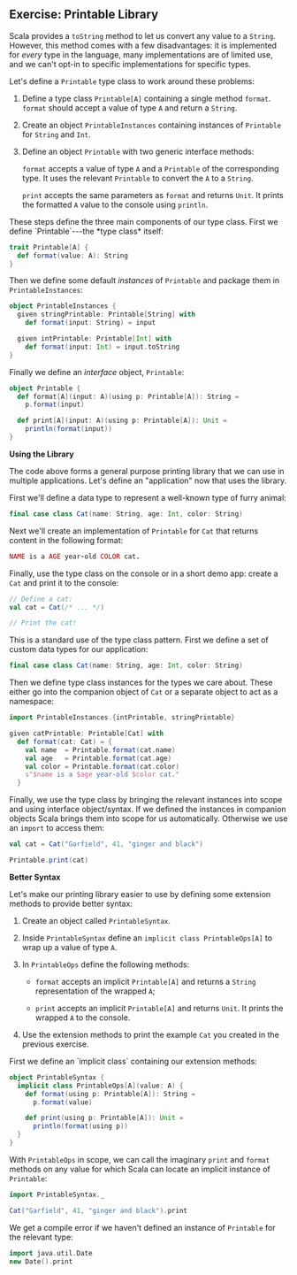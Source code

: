 ## Exercise: Printable Library

Scala provides a `toString` method
to let us convert any value to a `String`.
However, this method comes with a few disadvantages:
it is implemented for *every* type in the language,
many implementations are of limited use,
and we can't opt-in to specific implementations for specific types.

Let's define a `Printable` type class to work around these problems:

 1. Define a type class `Printable[A]` containing a single method `format`.
    `format` should accept a value of type `A` and return a `String`.

 2. Create an object `PrintableInstances`
    containing instances of `Printable` for `String` and `Int`.

 3. Define an object `Printable` with two generic interface methods:

    `format` accepts a value of type `A`
    and a `Printable` of the corresponding type.
    It uses the relevant `Printable` to convert the `A` to a `String`.

    `print` accepts the same parameters as `format` and returns `Unit`.
    It prints the formatted `A` value to the console using `println`.

<div class="solution">
These steps define the three main components of our type class.
First we define `Printable`---the *type class* itself:

```scala mdoc:silent:reset-object
trait Printable[A] {
  def format(value: A): String
}
```

Then we define some default *instances* of `Printable`
and package them in `PrintableInstances`:

```scala mdoc:silent
object PrintableInstances {
  given stringPrintable: Printable[String] with
    def format(input: String) = input

  given intPrintable: Printable[Int] with
    def format(input: Int) = input.toString
}
```

Finally we define an *interface* object, `Printable`:

```scala mdoc:silent
object Printable {
  def format[A](input: A)(using p: Printable[A]): String =
    p.format(input)

  def print[A](input: A)(using p: Printable[A]): Unit =
    println(format(input))
}
```
</div>

**Using the Library**

The code above forms a general purpose printing library
that we can use in multiple applications.
Let's define an "application" now that uses the library.

First we'll define a data type to represent a well-known type of furry animal:

```scala
final case class Cat(name: String, age: Int, color: String)
```

Next we'll create an implementation of `Printable` for `Cat`
that returns content in the following format:

```ruby
NAME is a AGE year-old COLOR cat.
```

Finally, use the type class on the console or in a short demo app:
create a `Cat` and print it to the console:

```scala
// Define a cat:
val cat = Cat(/* ... */)

// Print the cat!
```

<div class="solution">
This is a standard use of the type class pattern.
First we define a set of custom data types for our application:

```scala mdoc:silent
final case class Cat(name: String, age: Int, color: String)
```

Then we define type class instances for the types we care about.
These either go into the companion object of `Cat`
or a separate object to act as a namespace:

```scala mdoc:silent
import PrintableInstances.{intPrintable, stringPrintable}

given catPrintable: Printable[Cat] with
  def format(cat: Cat) = {
    val name  = Printable.format(cat.name)
    val age   = Printable.format(cat.age)
    val color = Printable.format(cat.color)
    s"$name is a $age year-old $color cat."
  }
```

Finally, we use the type class by
bringing the relevant instances into scope
and using interface object/syntax.
If we defined the instances in companion objects
Scala brings them into scope for us automatically.
Otherwise we use an `import` to access them:

```scala mdoc
val cat = Cat("Garfield", 41, "ginger and black")

Printable.print(cat)
```
</div>

**Better Syntax**

Let's make our printing library easier to use
by defining some extension methods to provide better syntax:

 1. Create an object called `PrintableSyntax`.

 2. Inside `PrintableSyntax` define an `implicit class PrintableOps[A]`
    to wrap up a value of type `A`.

 3. In `PrintableOps` define the following methods:

     - `format` accepts an implicit `Printable[A]`
       and returns a `String` representation of the wrapped `A`;

     - `print` accepts an implicit `Printable[A]` and returns `Unit`.
       It prints the wrapped `A` to the console.

 4. Use the extension methods to print the example `Cat`
    you created in the previous exercise.

<div class="solution">
First we define an `implicit class` containing our extension methods:

```scala mdoc:silent
object PrintableSyntax {
  implicit class PrintableOps[A](value: A) {
    def format(using p: Printable[A]): String =
      p.format(value)

    def print(using p: Printable[A]): Unit =
      println(format(using p))
  }
}
```

With `PrintableOps` in scope,
we can call the imaginary `print` and `format` methods
on any value for which Scala can locate an implicit instance of `Printable`:

```scala mdoc:silent
import PrintableSyntax._
```

```scala mdoc
Cat("Garfield", 41, "ginger and black").print
```

We get a compile error if we haven't defined an instance of `Printable`
for the relevant type:

```scala mdoc:fail
import java.util.Date
new Date().print
```
</div>
